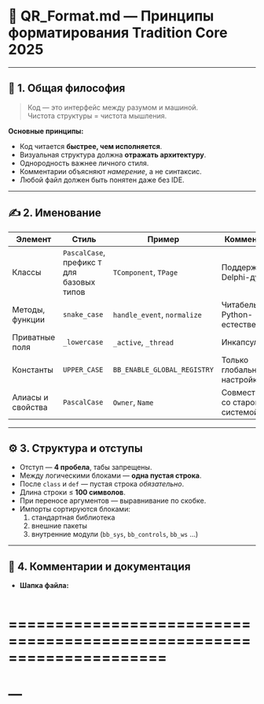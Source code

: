# 📘 QR_Format.md — Принципы форматирования Tradition Core 2025

---

## 🧭 1. Общая философия

> Код — это интерфейс между разумом и машиной.  
> Чистота структуры = чистота мышления.

**Основные принципы:**
- Код читается **быстрее, чем исполняется**.  
- Визуальная структура должна **отражать архитектуру**.  
- Однородность важнее личного стиля.  
- Комментарии объясняют *намерение*, а не синтаксис.  
- Любой файл должен быть понятен даже без IDE.

---

## ✍️ 2. Именование

| Элемент | Стиль | Пример | Комментарий |
|----------|--------|---------|--------------|
| Классы | `PascalCase`, префикс `T` для базовых типов | `TComponent`, `TPage` | Поддержка Delphi-духа |
| Методы, функции | `snake_case` | `handle_event`, `normalize` | Читабельно, Python-естественно |
| Приватные поля | `_lowercase` | `_active`, `_thread` | Инкапсуляция |
| Константы | `UPPER_CASE` | `BB_ENABLE_GLOBAL_REGISTRY` | Только глобальные настройки |
| Алиасы и свойства | `PascalCase` | `Owner`, `Name` | Совместимость со старой системой |

---

## ⚙️ 3. Структура и отступы

- Отступ — **4 пробела**, табы запрещены.  
- Между логическими блоками — **одна пустая строка**.  
- После `class` и `def` — пустая строка *обязательно*.  
- Длина строки ≤ **100 символов**.  
- При переносе аргументов — выравнивание по скобке.  
- Импорты сортируются блоками:
  1. стандартная библиотека  
  2. внешние пакеты  
  3. внутренние модули (`bb_sys`, `bb_controls`, `bb_ws` …)

---

## 💬 4. Комментарии и документация

- **Шапка файла:**
  ```python  
# =====================================================================
# <file> — <title>
# created: <дата> <время>
# updated: <дата> <время> - <описание изменений>
# short description: <краткое описание назначения файла>
# =====================================================================
  ```

- **Docstring** — короткий, объясняет суть:
  ```python
  def handle_event(self, evt):
      """Маршрутизирует событие по подписчикам приложения."""
  ```

- **Комментарии-блоки:**  
  `# --- Инициализация соединения ---`  
  `# --- Обработка ошибок ---`  

- Комментарии не должны повторять код, а раскрывать логику и намерение.

---

## 🧱 5. Организация классов и файлов

Порядок внутри модуля:
1. Импорты  
2. Константы / настройки  
3. Базовые типы  
4. Основные классы  
5. Вспомогательные функции  
6. Завершение:

```
# =====================================================================
# <file> 🜂 The End — See You Next Session <год> ⚙️
# =====================================================================
```

---

## 🌐 6. HTML и визуальные блоки

- Короткие фрагменты — в одну строку:  
  ```python
  self.text("<div class='card'>Hello</div>")
  ```
- Многострочные шаблоны — в тройных кавычках `"""..."""`.  
- Все теги закрываются.  
- Атрибуты HTML — через **одинарные кавычки** (`class='btn'`).  
- CSS и JS — только в `<style>` и `<script>` внутри `TPage`.  

---

## 🧠 7. Логирование и диагностика

- Все сообщения — через `self.log(function, text, ...)`.  
- Эмодзи допускаются, если усиливают смысл (`💥`, `✅`, `⚙️`, `🧩`).  
- Исключения — через `self.fail()` с записью в `log/fail.log`.  
- `print()` разрешён **только** при отсутствии лог-центра.  
- Стиль сообщений:
  ```
  [BB_3][12:45:22][TWebSocketClient]connect(): connected to wss://...
  ```

---

## 🧩 8. Форматирование JSON и dict

- При более чем двух ключах — многострочно, с отступами.  
- Одинарные кавычки `'key': value`, без висячей запятой.  
- Для вывода — `json.dumps(obj, ensure_ascii=False, indent=2)`.  
- Все схемы событий (`evt`) должны содержать поля:
  ```
  type, source, topic, ts, payload
  ```

---

## 🧪 9. Тесты и примеры

- Файлы: `test_<module>.py`.  
- Один тест = один сценарий.  
- Использовать `pytest` и `pytest-regressions` для HTML-снимков.  
- Логирование в тестах допускается, если помогает дебагу.  
- В тестах приветствуется лёгкий юмор:  
  ```python
  log.info("🧪 Testing resurrection of TComponent hierarchy...")
  ```

---

## 🧙 10. Эстетика и дух

> Программист Tradition не просто пишет код.  
> Он **строит систему, которая чувствует порядок**.

- Формат — не ограничение, а ритм.  
- Консистентность — форма уважения к команде.  
- Каждый модуль должен читаться как глава одной книги.  

---

### 📅 Версия документа
**QR_Format.md v1.0 — 2025-10-18**  
Tradition Core Style Guide Maintainer: *Учитель*


---

## ⚙️ 11. ChatOps — Команды Tradition Core

> Минимальный набор интерактивных команд для работы через чат.

**Команда:**

```
/new file <name>
```
Создаёт новый файл с архитектурной шапкой и подвалом:
```python
# =====================================================================
# <file> — <title>
# created: <дата> <время>
# short description: <краткое описание назначения файла>
# =====================================================================
...
# ---------------------------------------------------------------------
# <class> — <краткое описание класса>
# ---------------------------------------------------------------------
...
# =====================================================================
# <file> 🜂 The End — See You Next Session <год> ⚙️
# =====================================================================
```

